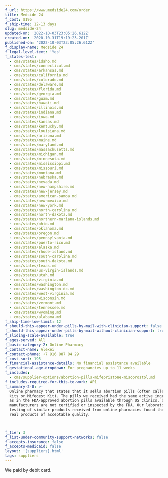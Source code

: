 ```yaml
---
f_url: https://www.medside24.com/order
title: Medside 24
f_cost: $195
f_ship-time: 12-13 days
slug: medside-24
updated-on: '2022-10-03T23:05:26.612Z'
created-on: '2020-10-31T19:19:23.201Z'
published-on: '2022-10-03T23:05:26.612Z'
f_display-name: Medside 24
f_legal-level-text: 'Yes'
f_states-test:
  - cms/states/idaho.md
  - cms/states/connecticut.md
  - cms/states/arkansas.md
  - cms/states/california.md
  - cms/states/colorado.md
  - cms/states/delaware.md
  - cms/states/florida.md
  - cms/states/georgia.md
  - cms/states/guam.md
  - cms/states/hawaii.md
  - cms/states/illinois.md
  - cms/states/indiana.md
  - cms/states/iowa.md
  - cms/states/kansas.md
  - cms/states/kentucky.md
  - cms/states/louisiana.md
  - cms/states/arizona.md
  - cms/states/maine.md
  - cms/states/maryland.md
  - cms/states/massachusetts.md
  - cms/states/michigan.md
  - cms/states/minnesota.md
  - cms/states/mississippi.md
  - cms/states/missouri.md
  - cms/states/montana.md
  - cms/states/nebraska.md
  - cms/states/nevada.md
  - cms/states/new-hampshire.md
  - cms/states/new-jersey.md
  - cms/states/american-samoa.md
  - cms/states/new-mexico.md
  - cms/states/new-york.md
  - cms/states/north-carolina.md
  - cms/states/north-dakota.md
  - cms/states/northern-mariana-islands.md
  - cms/states/ohio.md
  - cms/states/oklahoma.md
  - cms/states/oregon.md
  - cms/states/pennsylvania.md
  - cms/states/puerto-rico.md
  - cms/states/alaska.md
  - cms/states/rhode-island.md
  - cms/states/south-carolina.md
  - cms/states/south-dakota.md
  - cms/states/texas.md
  - cms/states/us-virgin-islands.md
  - cms/states/utah.md
  - cms/states/virginia.md
  - cms/states/washington.md
  - cms/states/washington-dc.md
  - cms/states/west-virginia.md
  - cms/states/wisconsin.md
  - cms/states/vermont.md
  - cms/states/tennessee.md
  - cms/states/wyoming.md
  - cms/states/alabama.md
f_ship-time-low-limit: 12
f_should-this-appear-under-pills-by-mail-with-clinician-support: false
f_should-this-appear-under-pills-by-mail-without-clinician-support: true
f_sliding-scale-available: true
f_ages-served: All
f_basic-category-2: Online Pharmacy
f_contact-name: Alexei
f_contact-phone: +7 916 887 84 29
f_cost-sort: 195
f_financial-assistance-details: No financial assistance available
f_gestational-age-dropdown: For pregnancies up to 11 weeks
f_includes:
  - cms/supplier-options/abortion-pills-mifepristone-misoprostol.md
f_includes-required-for-this-to-work: AP1
f_summary-2-0: >-
  Online pharmacy that states that it sells abortion pills (often called MTP
  kits or Mifegest Kit). The pills we received had the same active ingredients
  as in the FDA-approved abortion pills available through US clinics, but the
  manufacturers are not certified or inspected by the FDA. Our laboratory
  testing of similar products received from online pharmacies found them to be
  real products of acceptable quality.


  ‍
f_tier: 3
f_list-under-community-support-networks: false
f_accepts-insurance: false
f_accepts-medicaid: false
layout: '[suppliers].html'
tags: suppliers
---
```


We paid by debit card.
